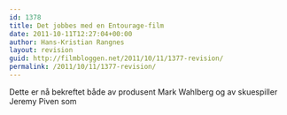 ```yaml
---
id: 1378
title: Det jobbes med en Entourage-film
date: 2011-10-11T12:27:04+00:00
author: Hans-Kristian Rangnes
layout: revision
guid: http://filmbloggen.net/2011/10/11/1377-revision/
permalink: /2011/10/11/1377-revision/
---
```

Dette er nå bekreftet både av produsent Mark Wahlberg og av skuespiller Jeremy Piven som